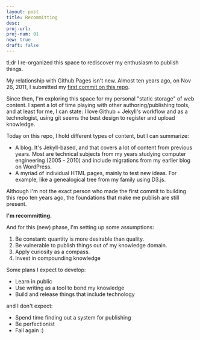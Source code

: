 ```yaml
---
layout: post
title: Recommitting
desc:
proj-url:
proj-num: 01
new: true
draft: false
---
```



tl;dr I re-organized this space to rediscover my enthusiasm to publish things. 

My relationship with Github Pages isn't new. Almost ten years ago, on Nov 26, 2011, I submitted my [first commit on this repo](https://github.com/maluta/maluta.github.com/commit/c3db1c9806961b5bc7f86cdc433e947d6603cf3e). 


Since then, I'm exploring this space for my personal "static storage" of web content. I spent a lot of time playing with other authoring/publishing tools, and at least for me, I can state: I love Github + Jekyll's workflow and as a technologist,  using git seems the best design to register and upload knowledge. 


Today on this repo, I hold different types of content, but I can summarize: 

- A blog. It's Jekyll-based, and that covers a lot of content from previous years. Most are technical subjects from my years studying computer engineering (2005 - 2010) and include migrations from my earlier blog on WordPress.
- A myriad of individual HTML pages, mainly to test new ideas. For example, like a genealogical tree from my family using D3.js.


Although I'm not the exact person who made the first commit to building this repo ten years ago, the foundations that make me publish are still present.

**I'm recommitting.** 

And for this (new) phase, I'm setting up some assumptions:

1. Be constant: quantity is more desirable than quality. 
2. Be vulnerable to publish things out of my knowledge domain.
3. Apply curiosity as a compass.
4. Invest in compounding knowledge
	
Some plans I expect to develop: 

- Learn in public 
- Use writing as a tool to bond my knowledge
- Build and release things that include technology 

and I don't expect:

- Spend time finding out a system for publishing
- Be perfectionist 
- Fail again :) 
 






 



 
